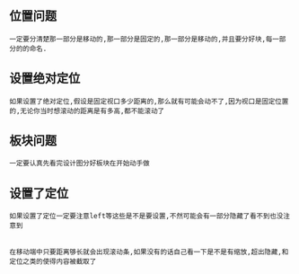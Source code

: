 ## 位置问题
    一定要分清楚那一部分是移动的,那一部分是固定的,那一部分是移动的,并且要分好块,每一部分的的命名.
## 设置绝对定位
    如果设置了绝对定位,假设是固定视口多少距离的,那么就有可能会动不了,因为视口是固定位置的,无论你当时想滚动的距离是有多高,都不能滚动了
## 板块问题
    一定要认真先看完设计图分好板块在开始动手做
## 设置了定位
    如果设置了定位一定要注意left等这些是不是要设置,不然可能会有一部分隐藏了看不到也没注意到
## 
    在移动端中只要距离够长就会出现滚动条,如果没有的话自己看一下是不是有缩放,超出隐藏,和定位之类的使得内容被截取了